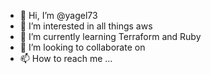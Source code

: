 - 👋 Hi, I’m @yagel73
- 👀 I’m interested in all things aws
- 🌱 I’m currently learning Terraform and Ruby
- 💞️ I’m looking to collaborate on 
- 📫 How to reach me ...

<!---
yagel73/yagel73 is a ✨ special ✨ repository because its `README.md` (this file) appears on your GitHub profile.
You can click the Preview link to take a look at your changes.
--->
